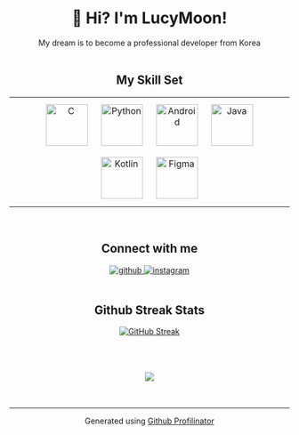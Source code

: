 # <div align="center">👋 Hi? I'm LucyMoon!</div>  
  

<div align="center">My dream is to become a professional developer from Korea</div>  
  

<br/>  


<div align="center">
  
  ## My Skill Set 
  <div align="center">
    <table><tr><td valign="top" width="100%"> 
    <div align="center">  
    <img style="margin: 10px" src="https://profilinator.rishav.dev/skills-assets/c-original.svg" alt="C" height="75" />  
    <img style="margin: 10px" src="https://profilinator.rishav.dev/skills-assets/python-original.svg" alt="Python" height="75" />  
    <img style="margin: 10px" src="https://profilinator.rishav.dev/skills-assets/android-original-wordmark.svg" alt="Android" height="75" />  
    <img style="margin: 10px" src="https://profilinator.rishav.dev/skills-assets/java-original-wordmark.svg" alt="Java" height="75" />  
    <img style="margin: 10px" src="https://profilinator.rishav.dev/skills-assets/kotlinlang-icon.svg" alt="Kotlin" height="75" />  
    <img style="margin: 10px" src="https://profilinator.rishav.dev/skills-assets/figma-icon.svg" alt="Figma" height="75" />  
  </div>

  </td></tr></table>  
  </div>

  <br/>  


  ## Connect with me  
  <div align="center">
  <a href="https://github.com/LucyMoon" target="_blank">
  <img src=https://img.shields.io/badge/github-%2324292e.svg?&style=for-the-badge&logo=github&logoColor=white alt=github style="margin-bottom: 5px;" />
  </a>
  <a href="https://instagram.com/lucy_050723" target="_blank">
  <img src=https://img.shields.io/badge/instagram-%23000000.svg?&style=for-the-badge&logo=instagram&logoColor=white alt=instagram style="margin-bottom: 5px;" />
  </a>  
  </div>  


  <br/>  

  ## Github Streak Stats
  [![GitHub Streak](http://github-readme-streak-stats.herokuapp.com?user=LucyMoon&theme=dark&hide_border=true&date_format=%5BY.%5Dn.j)](https://git.io/streak-stats)

  <br/>  



  <br/>  



  <br/>  


  <div align="center">
  <img src="https://komarev.com/ghpvc/?username=LucyMoon&&style=flat-square" align="center" />
  </div>  


  <br/>  


  <br />

  ----
  <div align="center">Generated using <a href="https://profilinator.rishav.dev/" target="_blank">Github Profilinator</a></div>







  </div>
